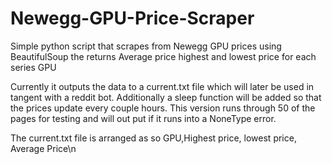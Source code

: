 # Newegg-GPU-Price-Scraper
Simple python script that scrapes from Newegg GPU prices using BeautifulSoup the returns Average price highest and lowest price for each series GPU

Currently it outputs the data to a current.txt file which will later be used in tangent with a reddit bot. 
Additionally a sleep function will be added so that the prices update every couple hours. This version runs through 50 of the pages for testing and will out put if it runs into a NoneType error. 

The current.txt file is arranged as so    GPU,Highest price, lowest price, Average Price\n
